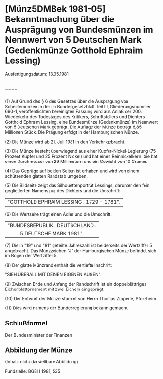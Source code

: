 # [Münz5DMBek 1981-05] Bekanntmachung über die Ausprägung von Bundesmünzen im Nennwert von 5 Deutschen Mark (Gedenkmünze Gotthold Ephraim Lessing)

Ausfertigungsdatum: 13.05.1981

 

## ----

(1) Auf Grund des § 6 des Gesetzes über die Ausprägung von Scheidemünzen in der im Bundesgesetzblatt Teil III, Gliederungsnummer 690-1, veröffentlichten bereinigten Fassung wird aus Anlaß der 200. Wiederkehr des Todestages des Kritikers, Schriftstellers und Dichters Gotthold Ephraim Lessing, eine Bundesmünze (Gedenkmünze) im Nennwert von 5 Deutschen Mark geprägt. Die Auflage der Münze beträgt 6,85 Millionen Stück. Die Prägung erfolgt in der Hamburgischen Münze.

(2) Die Münze wird ab 21. Juli 1981 in den Verkehr gebracht.

(3) Die Münze besteht überwiegend aus einer Kupfer-Nickel-Legierung (75 Prozent Kupfer und 25 Prozent Nickel) und hat einen Reinnickelkern. Sie hat einen Durchmesser von 29 Millimetern und ein Gewicht von 10 Gramm.

(4) Das Gepräge auf beiden Seiten ist erhaben und wird von einem schützenden glatten Randstab umgeben.

(5) Die Bildseite zeigt das Silhouettenporträt Lessings, darunter den fein gegliederten Namenszug des Dichters und die Umschrift:  

|                                           |
|:-----------------------------------------:|
| "GOTTHOLD EPHRAIM LESSING . 1729 - 1781". |

(6) Die Wertseite trägt einen Adler und die Umschrift:  

|                                 |
|:-------------------------------:|
| "BUNDESREPUBLIK . DEUTSCHLAND . |
|     5 DEUTSCHE MARK 1981".      |

(7) Die in "19" und "81" geteilte Jahreszahl ist beiderseits der Wertziffer 5 angebracht. Das Münzzeichen "J" der Hamburgischen Münze befindet sich im Bogen der Wertziffer 5.

(8) Der glatte Münzrand enthält die vertiefte Inschrift:

  
"SIEH ÜBERALL MIT DEINEN EIGENEN AUGEN".

(9) Zwischen Ende und Anfang der Randschrift ist ein doppelblättriges Eichenblattornament mit zwei Eicheln eingeprägt.

(10) Der Entwurf der Münze stammt von Herrn Thomas Zipperle, Pforzheim.

(11) Dies wird namens der Bundesregierung bekanntgemacht.


## Schlußformel

Der Bundesminister der Finanzen


## Abbildung der Münze

(Inhalt: nicht darstellbare Abbildung)  

Fundstelle: BGBl I 1981, 535
